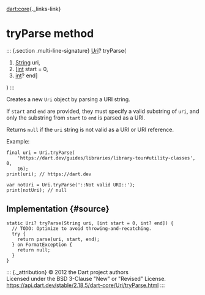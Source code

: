 [dart:core](../../dart-core/dart-core-library){._links-link}

tryParse method
===============

::: {.section .multi-line-signature}
[Uri](../uri-class)? tryParse(

1.  [String](../string-class) uri,
2.  \[[int](../int-class) start = 0,
3.  [int](../int-class)? end\]

)
:::

Creates a new `Uri` object by parsing a URI string.

If `start` and `end` are provided, they must specify a valid substring
of `uri`, and only the substring from `start` to `end` is parsed as a
URI.

Returns `null` if the `uri` string is not valid as a URI or URI
reference.

Example:

``` {.language-dart data-language="dart"}
final uri = Uri.tryParse(
    'https://dart.dev/guides/libraries/library-tour#utility-classes', 0,
    16);
print(uri); // https://dart.dev

var notUri = Uri.tryParse('::Not valid URI::');
print(notUri); // null
```

Implementation {#source}
--------------

``` {.language-dart data-language="dart"}
static Uri? tryParse(String uri, [int start = 0, int? end]) {
  // TODO: Optimize to avoid throwing-and-recatching.
  try {
    return parse(uri, start, end);
  } on FormatException {
    return null;
  }
}
```

::: {._attribution}
© 2012 the Dart project authors\
Licensed under the BSD 3-Clause \"New\" or \"Revised\" License.\
<https://api.dart.dev/stable/2.18.5/dart-core/Uri/tryParse.html>
:::
